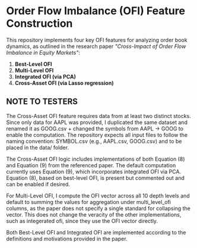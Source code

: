 # Order Flow Imbalance (OFI) Feature Construction

This repository implements four key OFI features for analyzing order book dynamics, as outlined in the research paper _"Cross-Impact of Order Flow Imbalance in Equity Markets"_:

1. **Best-Level OFI**
2. **Multi-Level OFI**
3. **Integrated OFI (via PCA)**
4. **Cross-Asset OFI (via Lasso regression)**


## NOTE TO TESTERS

The Cross-Asset OFI feature requires data from at least two distinct stocks. Since only data for AAPL was provided, I duplicated the same dataset and renamed it as GOOG.csv + changed the symbols from AAPL -> GOOG to enable the computation. The repository expects all input files to follow the naming convention: SYMBOL.csv (e.g., AAPL.csv, GOOG.csv) and to be placed in the data/ folder.

The Cross-Asset OFI logic includes implementations of both Equation (8) and Equation (9) from the referenced paper. The default computation currently uses Equation (9), which incorporates integrated OFI via PCA. Equation (8), based on best-level OFI, is present but commented out and can be enabled if desired.

For Multi-Level OFI, I compute the OFI vector across all 10 depth levels and default to summing the values for aggregation under multi_level_ofi columns, as the paper does not specify a single standard for collapsing the vector. This does not change the veracity of the other implementations, such as integerated ofi, since they use the OFI vector directly.

Both Best-Level OFI and Integrated OFI are implemented according to the definitions and motivations provided in the paper.
